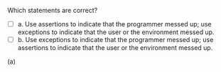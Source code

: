 <panel header="{{ icon_Q_A }} Statement about exceptions and assertions">

Which statements are correct?

- [ ] a. Use assertions to indicate that the programmer messed up; use exceptions to indicate that the user or the environment messed up.
- [ ] b. Use exceptions to indicate that the programmer messed up; use assertions to indicate that the user or the environment messed up.

<panel type="seamless" header="{{ icon_A }} Answer" minimized>

(a)

</panel>
</panel>
